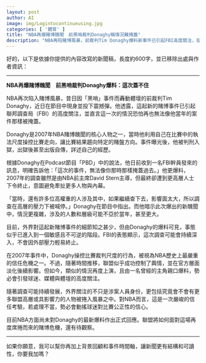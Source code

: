 ```yaml
---
layout: post
author: AI
image: img/Logintocontinueusing.jpg
categories: [ '體育' ]
title: "NBA再爆賭博醜聞　前黑哨裁判Donaghy稱情況難掩蓋"  
description: "NBA再陷賭博風暴，前裁判Tim Donaghy爆料新事件已引起FBI高度關注，指涉案層級恐超過2007年黑哨案，聯盟信任面臨嚴峻考驗。"  "
---
```

好的，以下是依據你提供的內容改寫的新聞稿，長度約600字，並已移除出處與作者資訊：  

---

**NBA再爆賭博醜聞　前黑哨裁判Donaghy爆料：這次蓋不住**  

NBA再次陷入賭博風暴，昔日因「黑哨」事件而轟動體壇的前裁判Tim Donaghy，近日在節目中現身並投下震撼彈。他透露，這起新的賭博事件已引起聯邦調查局（FBI）的高度關注，並直言這一次的情況恐怕再也無法像他當年的案件那樣被掩蓋。  

Donaghy是2007年NBA賭博醜聞的核心人物之一，當時他利用自己在比賽中的執法尺度操控比賽走向，讓比賽結果趨向特定的賭盤方向。事件曝光後，他被判刑入獄，出獄後甚至出版自傳，詳述自己的經歷。  

根據Donaghy在Podcast節目「PBD」中的說法，他日前收到一名FBI幹員發來的訊息，明確告訴他：「這次的事件，無法像你那時那樣掩蓋過去。」他更爆料，2007年的調查雖然是由NBA前主席David Stern主導，但最終卻遭到更高層人士下令終止，意圖避免牽扯更多人物與內幕。  

「當時，還有許多位高權重的人涉及其中，如果繼續查下去，影響面太大，所以調查在高層的壓力下被喊停。」Donaghy在節目中指出。而他暗示此次爆出的新醜聞中，情況更複雜，涉及的人數和層級可能不亞於當年，甚至更大。  

目前，外界對這起新賭博事件的細節知之甚少，但由Donaghy的爆料可見，事態似乎已進入到一個敏感且不可逆的階段。FBI的表態顯示，這次調查可能會持續深入，不會因外部壓力輕易終止。  

在2007年事件中，Donaghy操控比賽裁判尺度的行為，被視為NBA歷史上最嚴重的信任危機之一。不過，隨著時間推移，聯盟似乎成功控制了輿情，並在官方層面淡化後續影響。但如今，類似的情況再度上演，且由一名曾經的主角親口爆料，勢必會引發球迷、媒體與體壇的高度關注。  

隨著調查可能持續發展，外界關注的不只是涉案人員身份，更包括究竟會不會有更多聯盟高層或具影響力的人物被捲入風暴之中。對NBA而言，這是一次嚴峻的信任考驗，若處理不當，勢必會動搖球迷對比賽公正性的信心。  

目前NBA方面尚未對Donaghy的最新爆料作出正式回應。聯盟將如何面對這場再度席捲而來的賭博危機，還有待觀察。  

---

如果你願意，我可以幫你再加上背景回顧和事件時間軸，讓新聞更有結構和可讀性，你要我加嗎？